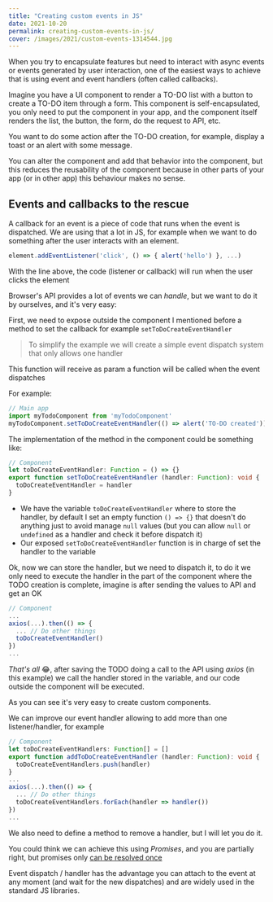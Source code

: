 ```yaml
---
title: "Creating custom events in JS"
date: 2021-10-20
permalink: creating-custom-events-in-js/
cover: /images/2021/custom-events-1314544.jpg
---
```

When you try to encapsulate features but need to interact with async events or events generated by user interaction, one of the easiest ways to achieve that is using event and event handlers (often called callbacks).

Imagine you have a UI component to render a TO-DO list with a button to create a TO-DO item through a form. This component is self-encapsulated, you only need to put the component in your app, and the component itself renders the list, the button, the form, do the request to API, etc.

You want to do some action after the TO-DO creation, for example, display a toast or an alert with some message.

You can alter the component and add that behavior into the component, but this reduces the reusability of the component because in other parts of your app (or in other app) this behaviour makes no sense.

## Events and callbacks to the rescue
A callback for an event is a piece of code that runs when the event is dispatched. We are using that a lot in JS, for example when we want to do something after the user interacts with an element.

```js
element.addEventListener('click', () => { alert('hello') }, ...)
```

With the line above, the code (listener or callback) will run when the user clicks the element

Browser's API provides a lot of events we can _handle_, but we want to do it by ourselves, and it's very easy:

First, we need to expose outside the component I mentioned before a method to set the callback for example `setToDoCreateEventHandler`

> To simplify the example we will create a simple event dispatch system that only allows one handler

This function will receive as param a function will be called when the event dispatches

For example:
```ts
// Main app
import myTodoComponent from 'myTodoComponent'
myTodoComponent.setToDoCreateEventHandler(() => alert('TO-DO created'))
```

The implementation of the method in the component could be something like:

```ts
// Component
let toDoCreateEventHandler: Function = () => {}
export function setToDoCreateEventHandler (handler: Function): void {
  toDoCreateEventHandler = handler
}
```

* We have the variable `toDoCreateEventHandler` where to store the handler, by default I set an empty function `() => {}` that doesn't do anything just to avoid manage `null` values (but you can allow `null` or `undefined` as a handler and check it before dispatch it)
* Our exposed `setToDoCreateEventHandler` function is in charge of set the handler to the variable

Ok, now we can store the handler, but we need to dispatch it, to do it we only need to execute the handler in the part of the component where the TODO creation is complete, imagine is after sending the values to API and get an OK

```ts
// Component
...
axios(...).then(() => {
  ... // Do other things
  toDoCreateEventHandler()
})
...
```

*That's all* :joy:, after saving the TODO doing a call to the API using _axios_ (in this example) we call the handler stored in the variable, and our code outside the component will be executed.

As you can see it's very easy to create custom components.

We can improve our event handler allowing to add more than one listener/handler, for example

```ts
// Component
let toDoCreateEventHandlers: Function[] = []
export function addToDoCreateEventHandler (handler: Function): void {
  toDoCreateEventHandlers.push(handler)
}
...
axios(...).then(() => {
  ... // Do other things
  toDoCreateEventHandlers.forEach(handler => handler())
})
...

```
We also need to define a method to remove a handler, but I will let you do it.

You could think we can achieve this using _Promises_, and you are partially right, but promises only [can be resolved once](https://stackoverflow.com/questions/20328073/is-it-safe-to-resolve-a-promise-multiple-times)

Event dispatch / handler has the advantage you can attach to the event at any moment (and wait for the new dispatches) and are widely used in the standard JS libraries.

